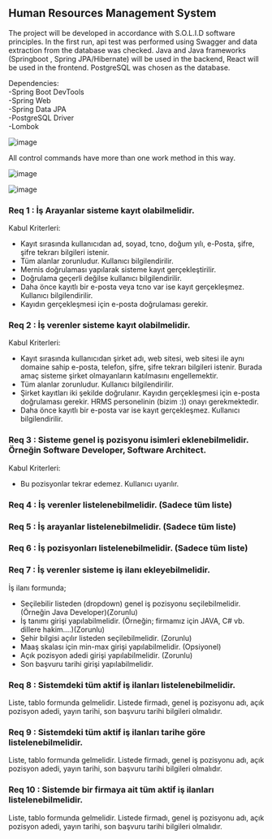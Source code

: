 ## Human Resources Management System

The project will be developed in accordance with S.O.L.I.D software principles. In the first run, api test was performed using Swagger and data extraction from the database was checked. Java and Java frameworks (Springboot , Spring JPA/Hibernate) will be used in the backend, React will be used in the frontend. PostgreSQL was chosen as the database.
 
Dependencies: <br>
-Spring Boot DevTools <br>
-Spring Web <br>
-Spring Data JPA <br>
-PostgreSQL Driver <br>
-Lombok

![image](https://user-images.githubusercontent.com/83094285/125317638-d4f2e680-e341-11eb-8ba8-3ad08dc8a126.png)

All control commands have more than one work method in this way. 

![image](https://user-images.githubusercontent.com/83094285/125317779-edfb9780-e341-11eb-8364-7c60e517143c.png)

![image](https://user-images.githubusercontent.com/83094285/125318396-7aa65580-e342-11eb-8208-d36a8f586052.png)


### Req 1 : İş Arayanlar sisteme kayıt olabilmelidir.

Kabul Kriterleri:

* Kayıt sırasında kullanıcıdan ad, soyad, tcno, doğum yılı, e-Posta, şifre, şifre tekrarı bilgileri istenir.
* Tüm alanlar zorunludur. Kullanıcı bilgilendirilir.
* Mernis doğrulaması yapılarak sisteme kayıt gerçekleştirilir.
* Doğrulama geçerli değilse kullanıcı bilgilendirilir.
* Daha önce kayıtlı bir e-posta veya tcno var ise kayıt gerçekleşmez. Kullanıcı bilgilendirilir.
* Kayıdın gerçekleşmesi için e-posta doğrulaması gerekir.

### Req 2 : İş verenler sisteme kayıt olabilmelidir.

Kabul Kriterleri:

* Kayıt sırasında kullanıcıdan şirket adı, web sitesi, web sitesi ile aynı domaine sahip e-posta, telefon, şifre, şifre tekrarı bilgileri istenir. Burada amaç sisteme şirket olmayanların katılmasını engellemektir.
* Tüm alanlar zorunludur. Kullanıcı bilgilendirilir.
* Şirket kayıtları iki şekilde doğrulanır. Kayıdın gerçekleşmesi için e-posta doğrulaması gerekir. HRMS personelinin (bizim :)) onayı gerekmektedir.
* Daha önce kayıtlı bir e-posta var ise kayıt gerçekleşmez. Kullanıcı bilgilendirilir.

### Req 3 : Sisteme genel iş pozisyonu isimleri eklenebilmelidir. Örneğin Software Developer, Software Architect.

Kabul Kriterleri:

* Bu pozisyonlar tekrar edemez. Kullanıcı uyarılır.

### Req 4 : İş verenler listelenebilmelidir. (Sadece tüm liste)

### Req 5 : İş arayanlar listelenebilmelidir. (Sadece tüm liste)

### Req 6 : İş pozisyonları listelenebilmelidir. (Sadece tüm liste)

### Req 7 : İş verenler sisteme iş ilanı ekleyebilmelidir.

İş ilanı formunda;
* Seçilebilir listeden (dropdown) genel iş pozisyonu seçilebilmelidir.(Örneğin Java Developer)(Zorunlu)
* İş tanımı girişi yapılabilmelidir. (Örneğin; firmamız için JAVA, C# vb. dillere hakim....)(Zorunlu)
* Şehir bilgisi açılır listeden seçilebilmelidir. (Zorunlu)
* Maaş skalası için min-max girişi yapılabilmelidir. (Opsiyonel)
* Açık pozisyon adedi girişi yapılabilmelidir. (Zorunlu)
* Son başvuru tarihi girişi yapılabilmelidir.

### Req 8 : Sistemdeki tüm aktif iş ilanları listelenebilmelidir.

Liste, tablo formunda gelmelidir.
Listede firmadı, genel iş pozisyonu adı, açık pozisyon adedi, yayın tarihi, son başvuru tarihi bilgileri olmalıdır.

### Req 9 : Sistemdeki tüm aktif iş ilanları tarihe göre listelenebilmelidir.

Liste, tablo formunda gelmelidir.
Listede firmadı, genel iş pozisyonu adı, açık pozisyon adedi, yayın tarihi, son başvuru tarihi bilgileri olmalıdır.

### Req 10 : Sistemde bir firmaya ait tüm aktif iş ilanları listelenebilmelidir.

Liste, tablo formunda gelmelidir.
Listede firmadı, genel iş pozisyonu adı, açık pozisyon adedi, yayın tarihi, son başvuru tarihi bilgileri olmalıdır.


